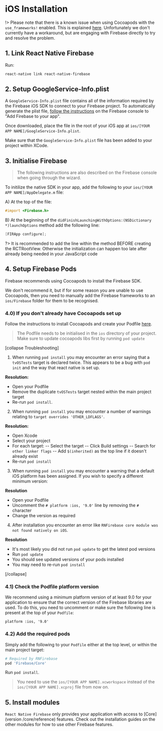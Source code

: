# iOS Installation

!> Please note that there is a known issue when using Cocoapods with the `use_frameworks!` enabled.  This is explained [here](https://github.com/invertase/react-native-firebase/issues/252#issuecomment-316340974).  Unfortunately we don't currently have a workaround, but are engaging with Firebase directly to try and resolve the problem.

## 1. Link React Native Firebase

Run:

```bash
react-native link react-native-firebase
```

## 2. Setup GoogleService-Info.plist

A `GoogleService-Info.plist` file contains all of the information required by the Firebase iOS SDK to connect to your Firebase project. To automatically generate the plist file, [follow the instructions](https://firebase.google.com/docs/ios/setup#add_firebase_to_your_app) on the Firebase console to "Add Firebase to your app".

Once downloaded, place the file in the root of your iOS app at `ios/[YOUR APP NAME]/GoogleService-Info.plist`.

Make sure that the `GoogleService-Info.plist` file has been added to your project within XCode.

## 3. Initialise Firebase

> The following instructions are also described on the Firebase console when going through the wizard.

To initilize the native SDK in your app, add the following to your `ios/[YOUR APP NAME]/AppDelegate.m` file:

A) At the top of the file:

```objectivec
#import <Firebase.h>
```

B) At the beginning of the `didFinishLaunchingWithOptions:(NSDictionary *)launchOptions` method add the following line:

```objectivec
[FIRApp configure];
```

?> It is recommended to add the line within the method BEFORE creating the RCTRootView. Otherwise the initialization can happen too late after already being needed in your JavaScript code

## 4. Setup Firebase Pods

Firebase recommends using Cocoapods to install the Firebase SDK.

We don't recommend it, but if for some reason you are unable to use Cocoapods, then you need to manually add the Firebase frameworks to an `ios/Firebase` folder for them to be recognised.

### 4.0) If you don't already have Cocoapods set up
Follow the instructions to install Cocoapods and create your Podfile [here](https://firebase.google.com/docs/ios/setup#add_the_sdk).

> The Podfile needs to be initialised in the `ios` directory of your project. Make sure to update cocoapods libs first by running `pod update`

[collapse Troubleshooting]

1) When running `pod install` you may encounter an error saying that a `tvOSTests` target is declared twice. This appears to be a bug with `pod init` and the way that react native is set up.

**Resolution:**
- Open your Podfile
- Remove the duplicate `tvOSTests` target nested within the main project target
- Re-run `pod install`.

2) When running `pod install` you may encounter a number of warnings relating to `target overrides 'OTHER_LDFLAGS'`.

**Resolution:**
- Open Xcode
- Select your project
- For each target:
-- Select the target
-- Click Build settings
-- Search for `other linker flags`
-- Add `$(inherited)` as the top line if it doesn't already exist
- Re-run `pod install`

3) When running `pod install` you may encounter a warning that a default iOS platform has been assigned.  If you wish to specify a different minimum version:

**Resolution**
- Open your Podfile
- Uncomment the `# platform :ios, '9.0'` line by removing the `#` character
- Change the version as required

4) After installation you encounter an error like `RNFirebase core module was not found natively on iOS`.

**Resolution**
- It's most likely you did not run `pod update` to get the latest pod versions
- Run `pod update`
- You should see updated versions of your pods installed
- You may need to re-run `pod install`

[/collapse]

### 4.1) Check the Podfile platform version
We recommend using a minimum platform version of at least 9.0 for your application to ensure that the correct version of the Firebase libraries are used.  To do this, you need to uncomment or make sure the following line is present at the top of your `Podfile`:

`platform :ios, '9.0'`

### 4.2) Add the required pods
Simply add the following to your `Podfile` either at the top level, or within the main project target:

```ruby
# Required by RNFirebase
pod 'Firebase/Core'
```

Run `pod install`.

> You need to use the `ios/[YOUR APP NAME].xcworkspace` instead of the `ios/[YOUR APP NAME].xcproj` file from now on.

## 5. Install modules

`React Native Firebase` only provides your application with access to [Core](version /core/reference) features. Check out the installation guides on the other modules for how to use other Firebase features.
